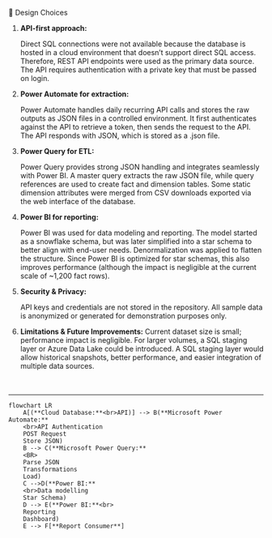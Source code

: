 🔧 Design Choices

1. **API-first approach:**

    Direct SQL connections were not available because the database is hosted in a cloud environment that doesn’t support direct SQL access.
    Therefore, REST API endpoints were used as the primary data source. The API requires authentication with a private key that must be passed on login. 

2. **Power Automate for extraction:**

    Power Automate handles daily recurring API calls and stores the raw outputs as JSON files in a controlled environment.
    It first authenticates against the API to retrieve a token, then sends the request to the API. The API responds with JSON, which is stored as a .json file.

3. **Power Query for ETL:**

    Power Query provides strong JSON handling and integrates seamlessly with Power BI.
    A master query extracts the raw JSON file, while query references are used to create fact and dimension tables. Some static dimension attributes were merged from CSV downloads exported via the web interface of the database.

4. **Power BI for reporting:**

    Power BI was used for data modeling and reporting.
    The model started as a snowflake schema, but was later simplified into a star schema to better align with end-user needs. Denormalization was applied to flatten the structure.
    Since Power BI is optimized for star schemas, this also improves performance (although the impact is negligible at the current scale of ~1,200 fact rows).


5. **Security & Privacy:**

    API keys and credentials are not stored in the repository. All sample data is anonymized or generated for demonstration purposes only.

6. **Limitations & Future Improvements:**
    Current dataset size is small; performance impact is negligible.
    For larger volumes, a SQL staging layer or Azure Data Lake could be introduced. A SQL staging layer would allow historical snapshots, better performance, and easier integration of multiple data sources.
<BR><br><br>

---

```mermaid
flowchart LR
    A[(**Cloud Database:**<br>API)] --> B(**Microsoft Power Automate:**
    <br>API Authentication
    POST Request
    Store JSON)
    B --> C(**Microsoft Power Query:**
    <BR>
    Parse JSON
    Transformations
    Load)
    C -->D(**Power BI:**
    <br>Data modelling
    Star Schema)
    D --> E(**Power BI:**<br>
    Reporting
    Dashboard)
    E --> F[**Report Consumer**]
```


